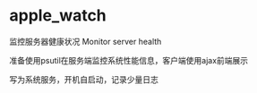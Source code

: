 ﻿# apple_watch

监控服务器健康状况
Monitor server health

准备使用psutil在服务端监控系统性能信息，客户端使用ajax前端展示

写为系统服务，开机自启动，记录少量日志